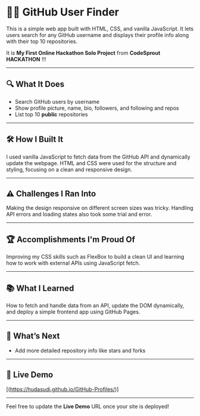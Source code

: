 # 🧑‍💻 GitHub User Finder

This is a simple web app built with HTML, CSS, and vanilla JavaScript. It lets users search for any GitHub username and displays their profile info along with their top 10 repositories.

It is **My First Online Hackathon Solo Project** from **CodeSprout HACKATHON** !!!

---

## 🔍 What It Does  
- Search GitHub users by username  
- Show profile picture, name, bio, followers, and following and repos 
- List top 10 **public** repositories  

---

## 🛠️ How I Built It  
I used vanilla JavaScript to fetch data from the GitHub API and dynamically update the webpage. HTML and CSS were used for the structure and styling, focusing on a clean and responsive design.

---

## ⚠️ Challenges I Ran Into  
Making the design responsive on different screen sizes was tricky. Handling API errors and loading states also took some trial and error.

---

## 🏆 Accomplishments I'm Proud Of  
Improving my CSS skills such as FlexBox to build a clean UI and learning how to work with external APIs using JavaScript fetch.

---

## 📚 What I Learned  
How to fetch and handle data from an API, update the DOM dynamically, and deploy a simple frontend app using GitHub Pages.

---

## 🌟 What’s Next  
- Add more detailed repository info like stars and forks  

---

## 🔗 Live Demo  
[(https://hudasudi.github.io/GitHub-Profiles/)]

---

Feel free to update the **Live Demo** URL once your site is deployed!
